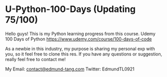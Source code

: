 # U-Python-100-Days (Updating 75/100)

Hello guys! This is my Python learning progress from this course.
Udemy 100 Days of Python
https://www.udemy.com/course/100-days-of-code

As a newbie in this industry, my purpose is sharing my personal exp with you, so it feel free to clone this res.
If you have any questions or suggestion, really feel free to contact me!

My Email: contact@edmund-tang.com
Twitter: EdmundTL0921


